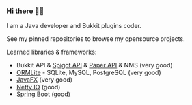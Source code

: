 ### Hi there 👋🏻

I am a Java developer and Bukkit plugins coder.

See my pinned repositories to browse my opensource projects.

Learned libraries & frameworks:
- Bukkit API & [Spigot API](https://hub.spigotmc.org/javadocs/spigot/index.html) & [Paper API](https://papermc.io/javadocs/paper/1.17/index.html) & NMS (very good)
- [ORMLite](https://ormlite.com/) - SQLite, MySQL, PostgreSQL (very good)
- [JavaFX](https://openjfx.io/) (very good)
- [Netty IO](https://netty.io/) (good)
- [Spring Boot](https://spring.io/projects/spring-boot) (good)
